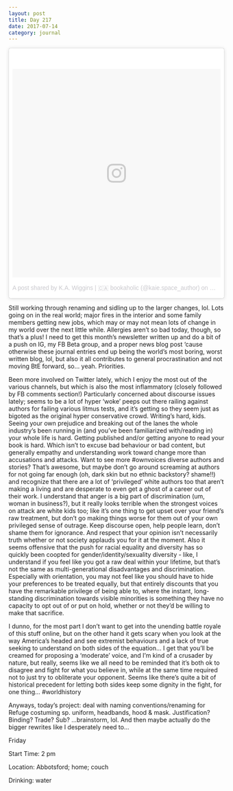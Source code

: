 ```yaml
---
layout: post
title: Day 217
date: 2017-07-14
category: journal
---
```


<blockquote class="instagram-media" data-instgrm-version="7" style=" background:#FFF; border:0; border-radius:3px; box-shadow:0 0 1px 0 rgba(0,0,0,0.5),0 1px 10px 0 rgba(0,0,0,0.15); margin: 1px; max-width:658px; padding:0; width:99.375%; width:-webkit-calc(100% - 2px); width:calc(100% - 2px);"><div style="padding:8px;"> <div style=" background:#F8F8F8; line-height:0; margin-top:40px; padding:50.0% 0; text-align:center; width:100%;"> <div style=" background:url(data:image/png;base64,iVBORw0KGgoAAAANSUhEUgAAACwAAAAsCAMAAAApWqozAAAABGdBTUEAALGPC/xhBQAAAAFzUkdCAK7OHOkAAAAMUExURczMzPf399fX1+bm5mzY9AMAAADiSURBVDjLvZXbEsMgCES5/P8/t9FuRVCRmU73JWlzosgSIIZURCjo/ad+EQJJB4Hv8BFt+IDpQoCx1wjOSBFhh2XssxEIYn3ulI/6MNReE07UIWJEv8UEOWDS88LY97kqyTliJKKtuYBbruAyVh5wOHiXmpi5we58Ek028czwyuQdLKPG1Bkb4NnM+VeAnfHqn1k4+GPT6uGQcvu2h2OVuIf/gWUFyy8OWEpdyZSa3aVCqpVoVvzZZ2VTnn2wU8qzVjDDetO90GSy9mVLqtgYSy231MxrY6I2gGqjrTY0L8fxCxfCBbhWrsYYAAAAAElFTkSuQmCC); display:block; height:44px; margin:0 auto -44px; position:relative; top:-22px; width:44px;"></div></div><p style=" color:#c9c8cd; font-family:Arial,sans-serif; font-size:14px; line-height:17px; margin-bottom:0; margin-top:8px; overflow:hidden; padding:8px 0 7px; text-align:center; text-overflow:ellipsis; white-space:nowrap;"><a href="https://www.instagram.com/p/BTuMPcwFTDB/" style=" color:#c9c8cd; font-family:Arial,sans-serif; font-size:14px; font-style:normal; font-weight:normal; line-height:17px; text-decoration:none;" target="_blank">A post shared by K.A. Wiggins | 🇨🇦 bookaholic (@kaie.space_author)</a> on <time style=" font-family:Arial,sans-serif; font-size:14px; line-height:17px;" datetime="2017-05-05T19:04:46+00:00">May 5, 2017 at 12:04pm PDT</time></p></div></blockquote>
<script async defer src="//platform.instagram.com/en_US/embeds.js"></script>

Still working through renaming and sidling up to the larger changes, lol. Lots going on in the real world; major fires in the interior and some family members getting new jobs, which may or may not mean lots of change in my world over the next little while. Allergies aren’t so bad today, though, so that’s a plus! I need to get this month’s newsletter written up and do a bit of a push on IG, my FB Beta group, and a proper news blog post ‘cause otherwise these journal entries end up being the world’s most boring, worst written blog, lol, but also it all contributes to general procrastination and not moving BtE forward, so… yeah. Priorities. 

Been more involved on Twitter lately, which I enjoy the most out of the various channels, but which is also the most inflammatory (closely followed by FB comments section!) Particularly concerned about discourse issues lately; seems to be a lot of hyper ‘woke’ peeps out there railing against authors for failing various litmus tests, and it’s getting so they seem just as bigoted as the original hyper conservative crowd. Writing’s hard, kids. Seeing your own prejudice and breaking out of the lanes the whole industry’s been running in (and you’ve been familiarized with/reading in) your whole life is hard. Getting published and/or getting anyone to read your book is hard. Which isn’t to excuse bad behaviour or bad content, but generally empathy and understanding work toward change more than accusations and attacks. Want to see more #ownvoices diverse authors and stories? That’s awesome, but maybe don’t go around screaming at authors for not going far enough (oh, dark skin but no ethnic backstory? shame!!) and recognize that there are a lot of ‘privileged’ white authors too that aren’t making a living and are desperate to even get a ghost of a career out of their work. I understand that anger is a big part of discrimination (um, woman in business?), but it really looks terrible when the strongest voices on attack are white kids too; like it’s one thing to get upset over your friend’s raw treatment, but don’t go making things worse for them out of your own privileged sense of outrage. Keep discourse open, help people learn, don’t shame them for ignorance. And respect that your opinion isn’t necessarily truth whether or not society applauds you for it at the moment. Also it seems offensive that the push for racial equality and diversity has so quickly been coopted for gender/identity/sexuality diversity - like, I understand if you feel like you got a raw deal within your lifetime, but that’s not the same as multi-generational disadvantages and discrimination. Especially with orientation, you may not feel like you should have to hide your preferences to be treated equally, but that entirely discounts that you have the remarkable privilege of being able to, where the instant, long-standing discrimination towards visible minorities is something they have no capacity to opt out of or put on hold, whether or not they’d be willing to make that sacrifice. 

I dunno, for the most part I don’t want to get into the unending battle royale of this stuff online, but on the other hand it gets scary when you look at the way America’s headed and see extremist behaviours and a lack of true seeking to understand on both sides of the equation… I get that you’ll be creamed for proposing a ‘moderate’ voice, and I’m kind of a crusader by nature, but really, seems like we all need to be reminded that it’s both ok to disagree and fight for what you believe in, while at the same time required not to just try to obliterate your opponent. Seems like there’s quite a bit of historical precedent for letting both sides keep some dignity in the fight, for one thing… #worldhistory

Anyways, today’s project: deal with naming conventions/renaming for Refuge costuming sp. uniform, headbands, hood & mask. Justification? Binding? Trade? Sub? …brainstorm, lol. And then maybe actually do the bigger rewrites like I desperately need to…

Friday

Start Time: 2 pm

Location: Abbotsford; home; couch

Drinking: water
